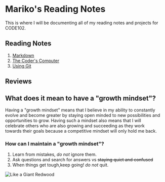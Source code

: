 
# Mariko's Reading Notes
This is where I will be documenting all of my reading notes and projects for CODE102.

## Reading Notes

1. [Markdown](https://marikoalvarado.github.io/mark-down/)
2. [The Coder's Computer]()
3. [Using Git](https://marikoalvarado.github.io/using-git/)


## Reviews


## What does it mean to have a "growth mindset"?
Having a "growth mindset" means that I believe in my ability to constantly evolve and become greater by staying open minded to new possibilities and opportunities to grow. Having such a mindset also means that I will celebrate others who are also growing and succeeding as they work towards their goals because a competitive mindset will only hold me back.

### How can I maintain a "growth mindset"?
1. Learn from mistakes, _do not_ ignore them.
2. Ask questions and search for answers vs ~~staying quiet and confused~~
3. When things get tough,keep going! _do not_ quit.

![Like a Giant Redwood](https://image.shutterstock.com/image-vector/redwood-tree-silhouette-vector-illustration-260nw-1693964533.jpg)

